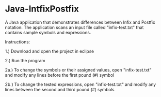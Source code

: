 # Java-IntfixPostfix

A Java application that demonstrates differences between Infix and Postfix notation. The application scans an input file called "infix-test.txt" that contains sample symbols and expressions.

Instructions:

1.) Download and open the project in eclipse

2.) Run the program

2a.) To change the symbols or their assigned values, open "infix-test.txt" and modify any lines before the first pound (#) symbol

2b.) To change the tested expressions, open "infix-test.txt" and modify any lines between the second and third pound (#) symbols
